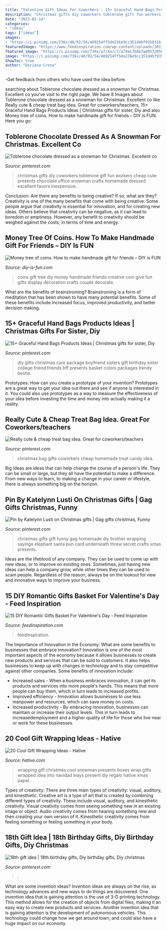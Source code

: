 ```yaml
---
title: "Valentine Gift Ideas For Coworkers : 15+ Graceful Hand Bags Products Ideas"
description: "Christmas gifts diy coworkers toblerone gift fun workers cheap cute presents chocolate office snowman crafts homemade dressed excellent favors inexpensive"
date: "2023-02-14"
categories:
- "ideas"
tags: ["ideas"]
images:
- "https://i.pinimg.com/736x/48/92/54/489254ff5de236e9cc351d4bf935031b.jpg"
featuredImage: "https://www.feedinspiration.com/wp-content/uploads/2017/01/Romantic-Valentines-Day-Gifts-for-Him.jpg"
featured_image: "https://i.pinimg.com/736x/a7/4a/c7/a74ac7b0e3ad95720568341da4eacc73.jpg"
image: "https://i.pinimg.com/736x/48/92/54/489254ff5de236e9cc351d4bf935031b.jpg"
ShowToc: true
author: "Dariana Crona"
---
```



-Get feedback from others who have used the idea before.

	

		
searching about Toblerone chocolate dressed as a snowman for Christmas. Excellent co you've visit to the right page. We have 8 Images about Toblerone chocolate dressed as a snowman for Christmas. Excellent co like Really cute &amp; cheap treat bag idea. Great for coworkers/teachers, 15+ Graceful Hand Bags Products Ideas | Christmas gifts for sister, Diy and also Money tree of coins. How to make handmade gift for friends – DIY is FUN. Here you go:
		
    
## Toblerone Chocolate Dressed As A Snowman For Christmas. Excellent Co

<img loading=lazy src="https://i.pinimg.com/736x/71/d3/c7/71d3c7feb5947feb9c05e5d0bb8c9284--toblerone-chocolate-thoughtful-gifts.jpg" onerror="this.onerror=null;this.src='https://tse1.mm.bing.net/th?id=OIP.ZG9TU6pBWYJQzkEotlK-ZQHaJ3&amp;pid=15.1';" alt="Toblerone chocolate dressed as a snowman for Christmas. Excellent co">

_Source: pinterest.com_

>christmas gifts diy coworkers toblerone gift fun workers cheap cute presents chocolate office snowman crafts homemade dressed excellent favors inexpensive. 

	

Conclusion: Are there any benefits to being creative? If so, what are they?
Creativity is one of the many benefits that come with being creative. Some people argue that creativity is essential for innovation, and for creating new ideas. Others believe that creativity can be negative, as it can lead to boredom or emptiness. However, any benefit to creativity should be weighed against the costs, in terms of time and energy.

    
## Money Tree Of Coins. How To Make Handmade Gift For Friends – DIY Is FUN

<img loading=lazy src="http://diy-is-fun.com/wp-content/uploads/2015/02/020115_1439_Moneytreeof1.jpg" onerror="this.onerror=null;this.src='https://tse3.mm.bing.net/th?id=OIP.Lkp3KDBXiLkivCjSrX-ssAAAAA&amp;pid=15.1';" alt="Money tree of coins. How to make handmade gift for friends – DIY is FUN">

_Source: diy-is-fun.com_

>coins gift tree diy money handmade friends creative coin give fun gifts display decoration crafts couple decorate. 

	

What are the benefits of brainstroming?
Brainstroming is a form of meditation that has been shown to have many potential benefits. Some of these benefits include increased focus, improved productivity, and better decision making.

    
## 15+ Graceful Hand Bags Products Ideas | Christmas Gifts For Sister, Diy

<img loading=lazy src="https://i.pinimg.com/736x/48/92/54/489254ff5de236e9cc351d4bf935031b.jpg" onerror="this.onerror=null;this.src='https://tse3.mm.bing.net/th?id=OIP.N9RZuqh52Wr5S0JVEat0fAAAAA&amp;pid=15.1';" alt="15+ Graceful Hand Bags Products Ideas | Christmas gifts for sister, Diy">

_Source: pinterest.com_

>diy gifts christmas care package boyfriend sisters gift birthday sister college friend friends bff presents basket colors packages trendy bestie. 

	

Prototypes: How can you create a prototype of your invention?
Prototypes are a great way to get your idea out there and see if anyone is interested in it. You could also use prototypes as a way to measure the effectiveness of your idea before investing the time and money into actually making it a reality.

    
## Really Cute &amp; Cheap Treat Bag Idea. Great For Coworkers/teachers

<img loading=lazy src="https://i.pinimg.com/736x/74/4d/51/744d51c88340cad29020a8efeaeb51ba--the-plastics-at-walmart.jpg" onerror="this.onerror=null;this.src='https://tse2.mm.bing.net/th?id=OIP.7-JMDjwDHerMgd-9glgcAgHaJ3&amp;pid=15.1';" alt="Really cute &amp; cheap treat bag idea. Great for coworkers/teachers">

_Source: pinterest.com_

>christmas bag gifts coworkers cheap homemade treat candy idea. 

	

Big Ideas are ideas that can help change the course of a person's life. They can be small or large, but they all have the potential to make a difference. From new ways to learn, to making a change in your career or lifestyle, there is always something big on the horizon.

    
## Pin By Katelynn Lusti On Christmas Gifts | Gag Gifts Christmas, Funny

<img loading=lazy src="https://i.pinimg.com/736x/bb/94/3d/bb943d10a7c6be4ba9fed03f6c960fc3.jpg" onerror="this.onerror=null;this.src='https://tse1.mm.bing.net/th?id=OIP.uzT4q0EiNoMMIEEyIdIi-gHaNg&amp;pid=15.1';" alt="Pin by Katelynn Lusti on Christmas gifts | Gag gifts christmas, Funny">

_Source: pinterest.com_

>christmas gifts gift funny gag homemade diy brother wrapping sayings elephant santa pun card underneath threw secret crafts xmas presents. 

	

Ideas are the lifeblood of any company. They can be used to come up with new ideas, or to improve on existing ones. Sometimes, just having new ideas can help a company grow, while other times they can be used to scam people. Regardless of the reason, always be on the lookout for new and innovative ways to improve your business.

    
## 15 DIY Romantic Gifts Basket For Valentine&#039;s Day - Feed Inspiration

<img loading=lazy src="https://www.feedinspiration.com/wp-content/uploads/2017/01/Romantic-Valentines-Day-Gifts-for-Him.jpg" onerror="this.onerror=null;this.src='https://tse3.mm.bing.net/th?id=OIP.hfXVpLIR0k6h4_TtaSB1-wHaLH&amp;pid=15.1';" alt="15 DIY Romantic Gifts Basket For Valentine&#039;s Day - Feed Inspiration">

_Source: feedinspiration.com_

>feedinspiration. 

	

The Importance of Innovation in the Economy: What are some benefits to businesses that embrace innovation?
Innovation is one of the most important aspects of the economy because it allows businesses to create new products and services that can be sold to customers. It also helps businesses to keep up with changes in technology and to stay competitive against other companies. Some benefits of innovation include: 
- Increased sales - When a business embraces innovation, it can get its products and services into more people's hands. This means that more people can buy them, which in turn leads to increased profits. 
- Improved efficiency - Innovation allows businesses to use less manpower and resources, which can save money on costs. 
- Increased productivity - By embracing innovation, businesses can maintain or increase their output levels. This in turn leads to increasedemployment and a higher quality of life for those who live near or work for these businesses.

    
## 20 Cool Gift Wrapping Ideas - Hative

<img loading=lazy src="https://hative.com/wp-content/uploads/2014/10/gift-wrapping-ideas/7-cool-gift-wrapping-ideas.jpg" onerror="this.onerror=null;this.src='https://tse2.mm.bing.net/th?id=OIP.FCGR5qcVwaA-UGUQzGBzGgHaM2&amp;pid=15.1';" alt="20 Cool Gift Wrapping Ideas - Hative">

_Source: hative.com_

>wrapping gift christmas cool snowman presents boxes wrap gifts wrapped idea into navidad ways present diy regalo hative xmas papel. 

	

Types of creativity: There are three main types of creativity: visual, auditory, and kinesthetic.
Creative art is a type of art that is created by combining different types of creativity. These include visual, auditory, and kinesthetic creativity. Visual creativity comes from seeing something new in an existing image or object. Audio creativity comes from hearing something new and then creating your own version of it. Kinesthetic creativity comes from feeling something or feeling something in your body.

    
## 18th Gift Idea | 18th Birthday Gifts, Diy Birthday Gifts, Diy Christmas

<img loading=lazy src="https://i.pinimg.com/736x/a7/4a/c7/a74ac7b0e3ad95720568341da4eacc73.jpg" onerror="this.onerror=null;this.src='https://tse3.mm.bing.net/th?id=OIP.Ft_LFEuzb0nPEaT9phtqlAHaNK&amp;pid=15.1';" alt="18th gift idea | 18th birthday gifts, Diy birthday gifts, Diy christmas">

_Source: pinterest.com_

>. 

	

What are some invention ideas?
Invention ideas are always on the rise, as technology advances and new ways to do things are discovered. One invention idea that is gaining attention is the use of 3-D printing technology. This method allows for the creation of objects from digital files, making it an easy way to create new products and services. Another invention idea that is gaining attention is the development of autonomous vehicles. This technology could change how we get around town, and could also have a huge impact on our economy.

